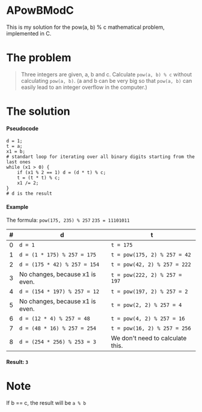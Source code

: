 # APowBModC
This is my solution for the pow(a, b) % c mathematical problem, implemented in C.
# The problem
> Three integers are given, a, b and c. Calculate `pow(a, b) % c` without calculating `pow(a, b)`. (a and b can be very big so that `pow(a, b)` can easily lead to an integer overflow in the computer.)
# The solution
#### Pseudocode
```
d = 1;
t = a;
x1 = b;
# standart loop for iterating over all binary digits starting from the last ones
while (x1 > 0) {
	if (x1 % 2 == 1) d = (d * t) % c;
	t = (t * t) % c;
	x1 /= 2;
}
# d is the result
```
#### Example
The formula: `pow(175, 235) % 257`
`235 = 11101011`

| # | d                              | t                                |
| - |------------------------------  | ---------------------------------|
| 0 | `d = 1`                        | `t = 175`                        |
| 1 | `d = (1 * 175) % 257 = 175`    | `t = pow(175, 2) % 257 = 42`     |
| 2 | `d = (175 * 42) % 257 = 154`   | `t = pow(42, 2) % 257 = 222`     |
| 3 | No changes, because x1 is even.| `t = pow(222, 2) % 257 = 197`    |
| 4 | `d = (154 * 197) % 257 = 12`   | `t = pow(197, 2) % 257 = 2`      |
| 5 | No changes, because x1 is even.| `t = pow(2, 2) % 257 = 4`        |
| 6 | `d = (12 * 4) % 257 = 48`      | `t = pow(4, 2) % 257 = 16`       |
| 7 | `d = (48 * 16) % 257 = 254`    | `t = pow(16, 2) % 257 = 256`     |
| 8 | `d = (254 * 256) % 253 = 3`    | We don't need to calculate this. |
#### Result: `3`
# Note
If b == c, the result will be `a % b`
